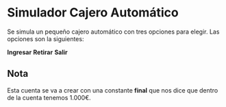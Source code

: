 

# Simulador Cajero Automático

Se simula un pequeño cajero automático con tres opciones 
para elegir. Las opciones son la siguientes: 

**Ingresar**
**Retirar**
**Salir**

## Nota

Esta cuenta se va a crear con una constante **final** que nos dice que 
dentro de la cuenta tenemos 1.000€. 